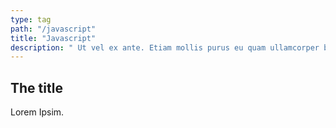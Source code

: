 ```yaml
---
type: tag
path: "/javascript"
title: "Javascript"
description: " Ut vel ex ante. Etiam mollis purus eu quam ullamcorper blandit. Suspendisse ornare tincidunt mauris, et tempor odio pellentesque id."
---
```


## The title
Lorem Ipsim. 
